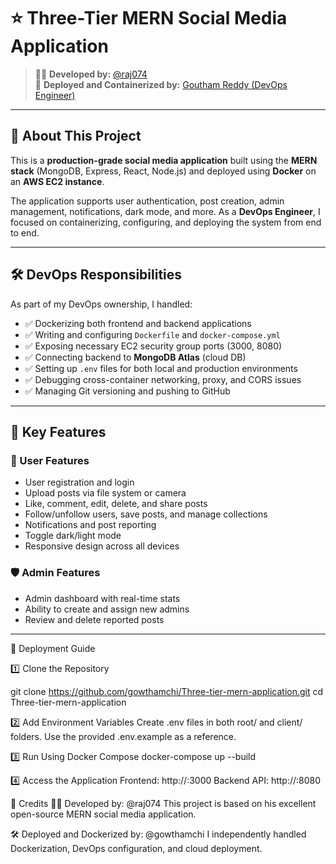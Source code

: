 # ⭐ Three-Tier MERN Social Media Application

> 🧑‍💻 **Developed by:** [@raj074](https://github.com/raj074)  
> 🚀 **Deployed and Containerized by:** [Goutham Reddy (DevOps Engineer)](https://github.com/gowthamchi)

---

## 🔧 About This Project

This is a **production-grade social media application** built using the **MERN stack** (MongoDB, Express, React, Node.js) and deployed using **Docker** on an **AWS EC2 instance**.

The application supports user authentication, post creation, admin management, notifications, dark mode, and more. As a **DevOps Engineer**, I focused on containerizing, configuring, and deploying the system from end to end.

---

## 🛠️ DevOps Responsibilities

As part of my DevOps ownership, I handled:

- ✅ Dockerizing both frontend and backend applications  
- ✅ Writing and configuring `Dockerfile` and `docker-compose.yml`  
- ✅ Exposing necessary EC2 security group ports (3000, 8080)  
- ✅ Connecting backend to **MongoDB Atlas** (cloud DB)  
- ✅ Setting up `.env` files for both local and production environments  
- ✅ Debugging cross-container networking, proxy, and CORS issues  
- ✅ Managing Git versioning and pushing to GitHub  

---

## 👤 Key Features

### 🧑 User Features

- User registration and login  
- Upload posts via file system or camera  
- Like, comment, edit, delete, and share posts  
- Follow/unfollow users, save posts, and manage collections  
- Notifications and post reporting  
- Toggle dark/light mode  
- Responsive design across all devices  

### 🛡️ Admin Features

- Admin dashboard with real-time stats  
- Ability to create and assign new admins  
- Review and delete reported posts  

---

 🚀 Deployment Guide

 1️⃣ Clone the Repository


git clone https://github.com/gowthamchi/Three-tier-mern-application.git
cd Three-tier-mern-application

2️⃣ Add Environment Variables
Create .env files in both root/ and client/ folders.
Use the provided .env.example as a reference.

3️⃣ Run Using Docker Compose
docker-compose up --build

4️⃣ Access the Application
Frontend: http://<your-ec2-public-ip>:3000
Backend API: http://<your-ec2-public-ip>:8080

🙏 Credits
🧑‍💻 Developed by: @raj074
This project is based on his excellent open-source MERN social media application.

🛠️ Deployed and Dockerized by: @gowthamchi
I independently handled Dockerization, DevOps configuration, and cloud deployment.

